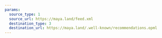 ```yaml
---
params:
  source_type: 1
  source_url: https://maya.land/feed.xml
  destination_type: 3
  destination_url: https://maya.land/.well-known/recommendations.opml
---
```

